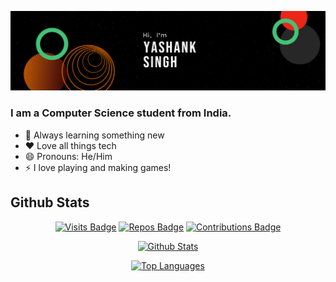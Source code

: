 <!--# Hello there 👋-->

[![Hi, I'm Yashank Singh](/assets/cover-5-center.png)](#)

<h3>I am a Computer Science student from India.</h3>

* 🌱 Always learning something new
* ❤️ Love all things tech
* 😄 Pronouns: He/Him
* ⚡ I love playing and making games!


<h2>Github Stats</h2>

<span align="center">
  
  [![Visits Badge](https://komarev.com/ghpvc/?username=yashanksingh&style=for-the-badge&color=FE7A16&label=VIEWS)](https://github.com/yashanksingh)
  [![Repos Badge](https://badges.strrl.dev/repos/yashanksingh?style=for-the-badge&color=FE7A16&label=REPOS)](https://github.com/yashanksingh?tab=repositories)
  [![Contributions Badge](https://badges.strrl.dev/contributions/all/yashanksingh?style=for-the-badge&color=FE7A16&label=CONTRIBUTIONS)](https://github.com/yashanksingh)
  
  [![Github Stats](https://github-readme-stats-sigma-five.vercel.app/api?username=yashanksingh&show_icons=true&title_color=FE7A16&text_color=FFFFFF&icon_color=FE7A16&bg_color=1C1917&border_color=FE7A16&border_radius=6&count_private=true&include_all_commits=true&hide=contribs,prs)](https://github.com/yashanksingh)
  
  [![Top Languages](https://github-readme-stats-sigma-five.vercel.app/api/top-langs/?username=yashanksingh&layout=compact&title_color=FE7A16&text_color=FFFFFF&icon_color=FE7A16&bg_color=1C1917&border_color=FE7A16&border_radius=6)](https://github.com/yashanksingh)
  
</span>


<!--
**yashanksingh/yashanksingh** is a ✨ _special_ ✨ repository because its `README.md` (this file) appears on your GitHub profile.

Here are some ideas to get you started:

- 🔭 I’m currently working on ...
- 🌱 I’m currently learning ...
- 👯 I’m looking to collaborate on ...
- 🤔 I’m looking for help with ...
- 💬 Ask me about ...
- 📫 How to reach me: ...
- 😄 Pronouns: ...
- ⚡ Fun fact: ...
-->

